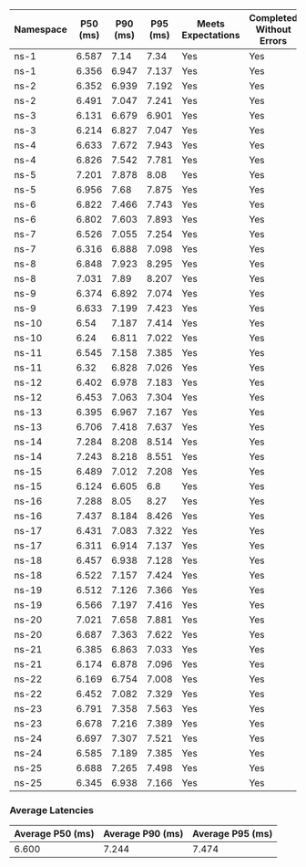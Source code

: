 | Namespace | P50 (ms) | P90 (ms) | P95 (ms) | Meets Expectations | Completed Without Errors |
|-----------|----------|----------|----------|--------------------|--------------------------|
| ns-1 | 6.587 | 7.14 | 7.34 | Yes | Yes |
| ns-1 | 6.356 | 6.947 | 7.137 | Yes | Yes |
| ns-2 | 6.352 | 6.939 | 7.192 | Yes | Yes |
| ns-2 | 6.491 | 7.047 | 7.241 | Yes | Yes |
| ns-3 | 6.131 | 6.679 | 6.901 | Yes | Yes |
| ns-3 | 6.214 | 6.827 | 7.047 | Yes | Yes |
| ns-4 | 6.633 | 7.672 | 7.943 | Yes | Yes |
| ns-4 | 6.826 | 7.542 | 7.781 | Yes | Yes |
| ns-5 | 7.201 | 7.878 | 8.08 | Yes | Yes |
| ns-5 | 6.956 | 7.68 | 7.875 | Yes | Yes |
| ns-6 | 6.822 | 7.466 | 7.743 | Yes | Yes |
| ns-6 | 6.802 | 7.603 | 7.893 | Yes | Yes |
| ns-7 | 6.526 | 7.055 | 7.254 | Yes | Yes |
| ns-7 | 6.316 | 6.888 | 7.098 | Yes | Yes |
| ns-8 | 6.848 | 7.923 | 8.295 | Yes | Yes |
| ns-8 | 7.031 | 7.89 | 8.207 | Yes | Yes |
| ns-9 | 6.374 | 6.892 | 7.074 | Yes | Yes |
| ns-9 | 6.633 | 7.199 | 7.423 | Yes | Yes |
| ns-10 | 6.54 | 7.187 | 7.414 | Yes | Yes |
| ns-10 | 6.24 | 6.811 | 7.022 | Yes | Yes |
| ns-11 | 6.545 | 7.158 | 7.385 | Yes | Yes |
| ns-11 | 6.32 | 6.828 | 7.026 | Yes | Yes |
| ns-12 | 6.402 | 6.978 | 7.183 | Yes | Yes |
| ns-12 | 6.453 | 7.063 | 7.304 | Yes | Yes |
| ns-13 | 6.395 | 6.967 | 7.167 | Yes | Yes |
| ns-13 | 6.706 | 7.418 | 7.637 | Yes | Yes |
| ns-14 | 7.284 | 8.208 | 8.514 | Yes | Yes |
| ns-14 | 7.243 | 8.218 | 8.551 | Yes | Yes |
| ns-15 | 6.489 | 7.012 | 7.208 | Yes | Yes |
| ns-15 | 6.124 | 6.605 | 6.8 | Yes | Yes |
| ns-16 | 7.288 | 8.05 | 8.27 | Yes | Yes |
| ns-16 | 7.437 | 8.184 | 8.426 | Yes | Yes |
| ns-17 | 6.431 | 7.083 | 7.322 | Yes | Yes |
| ns-17 | 6.311 | 6.914 | 7.137 | Yes | Yes |
| ns-18 | 6.457 | 6.938 | 7.128 | Yes | Yes |
| ns-18 | 6.522 | 7.157 | 7.424 | Yes | Yes |
| ns-19 | 6.512 | 7.126 | 7.366 | Yes | Yes |
| ns-19 | 6.566 | 7.197 | 7.416 | Yes | Yes |
| ns-20 | 7.021 | 7.658 | 7.881 | Yes | Yes |
| ns-20 | 6.687 | 7.363 | 7.622 | Yes | Yes |
| ns-21 | 6.385 | 6.863 | 7.033 | Yes | Yes |
| ns-21 | 6.174 | 6.878 | 7.096 | Yes | Yes |
| ns-22 | 6.169 | 6.754 | 7.008 | Yes | Yes |
| ns-22 | 6.452 | 7.082 | 7.329 | Yes | Yes |
| ns-23 | 6.791 | 7.358 | 7.563 | Yes | Yes |
| ns-23 | 6.678 | 7.216 | 7.389 | Yes | Yes |
| ns-24 | 6.697 | 7.307 | 7.521 | Yes | Yes |
| ns-24 | 6.585 | 7.189 | 7.385 | Yes | Yes |
| ns-25 | 6.688 | 7.265 | 7.498 | Yes | Yes |
| ns-25 | 6.345 | 6.938 | 7.166 | Yes | Yes |

### Average Latencies
| Average P50 (ms) | Average P90 (ms) | Average P95 (ms) |
|------------------|------------------|------------------|
| 6.600 | 7.244 | 7.474 |
